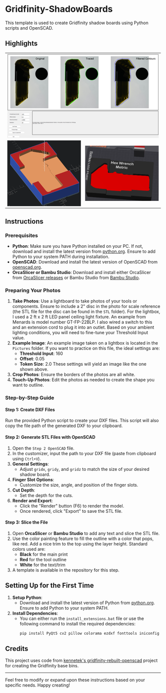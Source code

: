 # Gridfinity-ShadowBoards

This template is used to create Gridfinity shadow boards using Python scripts and OpenSCAD.

## Highlights

<table>
  <tr>
    <td colspan="2"><img src="assets/images/Image%20to%20DXF.png" alt="Image to DXF" width="800"></td>
  </tr>
  <tr>
    <td><img src="assets/images/openscad%20example.png" alt="Openscad example" width="400"></td>
    <td><img src="assets/images/orcastudio%20example.png" alt="Orca Studio example" width="400"></td>
  </tr>
</table>

## Instructions

### Prerequisites
- **Python**: Make sure you have Python installed on your PC. If not, download and install the latest version from [python.org](https://www.python.org/). Ensure to add Python to your system PATH during installation.
- **OpenSCAD**: Download and install the latest version of OpenSCAD from [openscad.org](https://www.openscad.org/).
- **OrcaSlicer or Bambu Studio**: Download and install either OrcaSlicer from [OrcaSlicer releases](https://github.com/SoftFever/OrcaSlicer/releases) or Bambu Studio from [Bambu Studio](https://bambulab.com/en/download/studio).

### Preparing Your Photos
1. **Take Photos**: Use a lightboard to take photos of your tools or components. Ensure to include a 2" disc in the photo for scale reference (the STL file for the disc can be found in the `STL` folder). For the lightbox, I used a 2 ft x 2 ft LED panel ceiling light fixture. An example from Menards is model number GT-FP-22BLP. I also wired a switch to this and an extension cord to plug it into an outlet. Based on your ambient lighting conditions, you will need to fine-tune your Threshold Input value.
2. **Example Image**: An example image taken on a lightbox is located in the `Pictures` folder. If you want to practice on this file, the ideal settings are:
   - **Threshold Input**: 160
   - **Offset**: 0.05
   - **Token Size**: 2.0
   These settings will yield an image like the one shown above.
3. **Crop Photos**: Ensure the borders of the photos are all white.
4. **Touch-Up Photos**: Edit the photos as needed to create the shape you want to outline.

### Step-by-Step Guide

#### Step 1: Create DXF Files
Run the provided Python script to create your DXF files. This script will also copy the file path of the generated DXF to your clipboard.

#### Step 2: Generate STL Files with OpenSCAD
1. Open the `Step 2 OpenSCAD` file.
2. In the customizer, input the path to your DXF file (paste from clipboard using `Ctrl+V`).
3. **General Settings**:
   - Adjust `gridx`, `gridy`, and `gridz` to match the size of your desired shadow board.
4. **Finger Slot Options**:
   - Customize the size, angle, and position of the finger slots.
5. **Cut Depth**:
   - Set the depth for the cuts.
6. **Render and Export**:
   - Click the "Render" button (F6) to render the model.
   - Once rendered, click "Export" to save the STL file.

#### Step 3: Slice the File
1. Open **OrcaSlicer** or **Bambu Studio** to add any text and slice the STL file.
2. Use the color painting feature to fill the outline with a color that pops, like red. Add a nice trim to the top using the layer height. Standard colors used are:
   - **Black** for the main print
   - **Red** for the tool outline
   - **White** for the text/trim
3. A template is available in the repository for this step.

## Setting Up for the First Time
1. **Setup Python**:
   - Download and install the latest version of Python from [python.org](https://www.python.org/). Ensure to add Python to your system PATH.
2. **Install Dependencies**:
   - You can either run the `install_extensions.bat` file or use the following command to install the required dependencies:
     ```sh
     pip install PyQt5 cv2 pillow colorama ezdxf fonttools iniconfig numpy opencv-python packaging pillow pip pluggy pyparsing pyperclip pytest typing_extensions
     ```

## Credits
This project uses code from [kennetek's gridfinity-rebuilt-openscad](https://github.com/kennetek/gridfinity-rebuilt-openscad) project for creating the Gridfinity base bins.

---

Feel free to modify or expand upon these instructions based on your specific needs. Happy creating!
